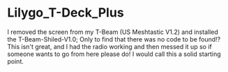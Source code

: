 # Lilygo_T-Deck_Plus
I removed the screen from my T-Beam (US Meshtastic V1.2) and installed the T-Beam-Shiled-V1.0; Only to find that there was no code to be found!?  This isn't great, and I had the radio working and then messed it up so if someone wants to go from here please do!  I would call this a solid starting point.
